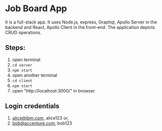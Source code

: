 # Job Board App

It is a full-stack app. It uses Node.js, express, Graphql, Apollo Server in the backend and React, Apollo Client in the front-end.
The application depicts CRUD operations.

## Steps:
1. open terminal
2. `cd server`
3. `npm start`
4. open another terminal
5. `cd client`
6. `npm start`
7. open "http://localhost:3000/" in browser

## Login credentials
1. alice@ibm.com, alice123 or,
2. bob@accenture.com, bob123

